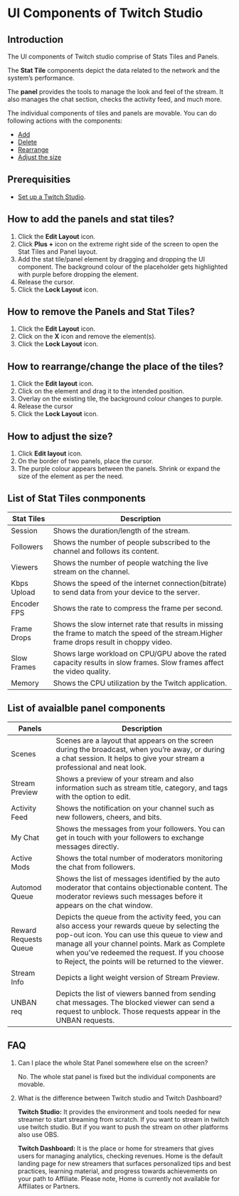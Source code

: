 # UI Components of Twitch Studio

## Introduction
The UI components of Twitch studio comprise of Stats Tiles and Panels. 

The **Stat Tile** components depict the data related to the network and the system’s performance.

The **panel** provides the tools to manage the look and feel of the stream. It also manages the chat section, checks the activity feed, and much more.

The individual components of tiles and panels are movable. You can do following actions with the components:
* [Add](https://github.com/akshayakolay/Portfolio/edit/main/Reference%20Guides/UI%20components%20of%20Twitch%20Studio.md#how-to-add-the-panels-and-stat-tiles)
* [Delete](https://github.com/akshayakolay/Portfolio/edit/main/Reference%20Guides/UI%20components%20of%20Twitch%20Studio.md#how-to-remove-the-panels-and-stat-tiles)
* [Rearrange](https://github.com/akshayakolay/Portfolio/edit/main/Reference%20Guides/UI%20components%20of%20Twitch%20Studio.md#how-to-rearrangechange-the-place-of-the-tiles)
* [Adjust the size](https://github.com/akshayakolay/Portfolio/edit/main/Reference%20Guides/UI%20components%20of%20Twitch%20Studio.md#how-to-adjust-the-size)

## Prerequisities
* [Set up a Twitch Studio](https://github.com/akshayakolay/Portfolio/blob/main/Tutorials/Set%20up%20your%20Twitch%20Studio.md#steps-to-set-up-the-studio).

## How to add the panels and stat tiles?
1) Click the **Edit Layout** icon.
2) Click **Plus +** icon on the extreme right side of the screen to open the Stat Tiles and Panel layout.
3) Add the stat tile/panel element by dragging and dropping the UI component. The background colour of the placeholder gets highlighted with purple before dropping the   element. 
4) Release the cursor.
5) Click the **Lock Layout** icon.

## How to remove the Panels and Stat Tiles?
1) Click the **Edit Layout** icon.
2) Click on the **X** icon and remove the element(s).
3) Click the **Lock Layout** icon.

## How to rearrange/change the place of the tiles?
1) Click the **Edit layout** icon.
2) Click on the element and drag it to the intended position.
3) Overlay on the existing tile, the background colour changes to purple.
4) Release the cursor
5) Click the **Lock Layout** icon.

## How to adjust the size?
1) Click **Edit layout** icon.
2) On the border of two panels,  place the cursor.
3) The purple colour appears between the panels. Shrink or expand the size of the element as per the need.

## List of Stat Tiles conmponents
|Stat Tiles|Description|
|----------|-----------| 
|Session|Shows the duration/length of the stream.|
|Followers|Shows the number of people subscribed to the channel and follows its content.|
|Viewers|Shows the number of people watching the live stream on the channel.|
|Kbps Upload|Shows the speed of the internet connection(bitrate) to send data from your device to the server.|
|Encoder FPS|Shows the rate to compress the frame per second.|
|Frame Drops|Shows the slow internet rate that results in missing the frame to match the speed of the stream.Higher frame drops result in choppy video.|
|Slow Frames|Shows large workload on CPU/GPU above the rated capacity results in slow frames. Slow frames affect the video quality.|
|Memory|Shows the CPU utilization by the Twitch application.|

## List of avaialble panel components
|Panels|Description|
|------|-----------|
|Scenes|Scenes are a layout that appears on the screen during the broadcast, when you’re away, or during a chat session. It helps to give your stream a professional and neat look.|
|Stream Preview|Shows a preview of your stream and also information such as stream title, category, and tags with the option to edit.|
|Activity Feed|Shows the notification on your channel such as new followers, cheers, and bits.|
|My Chat|Shows the messages from your followers. You can get in touch with your followers to exchange messages directly.|
|Active Mods|Shows the total number of moderators monitoring the chat from followers.|
|Automod Queue|Shows the list of messages identified by the auto moderator that contains objectionable content. The moderator reviews such messages before it appears on the chat window.|
|Reward Requests Queue|Depicts the queue from the activity feed, you can also access your rewards queue by selecting the pop-out icon. You can use this queue to view and manage all your channel points. Mark as Complete when you've redeemed the request. If you choose to Reject, the points will be returned to the viewer.|
|Stream Info|Depicts a light weight version of Stream Preview.|
|UNBAN req|Depicts the list of viewers banned from sending chat messages. The blocked viewer can send a request to unblock. Those requests appear in the UNBAN requests.|

## FAQ
1) Can I place the whole Stat Panel somewhere else on the screen?

   No. The whole stat panel is fixed but the individual components are movable.
   
2) What is the difference between Twitch studio and Twitch Dashboard?

   **Twitch Studio:** It provides the environment and tools needed for new streamer to start streaming from scratch. If you want to stream in twitch use twitch studio.   But if you want to push the stream on other platforms also use OBS.

   **Twitch Dashboard:** It is the place or home for streamers that gives users for managing analytics, checking revenues. 
      Home is the default landing page for new streamers that surfaces personalized tips and best practices, learning material, and progress towards achievements on your path to Affiliate. Please note, Home is currently not available for Affiliates or Partners.

   
   
  











